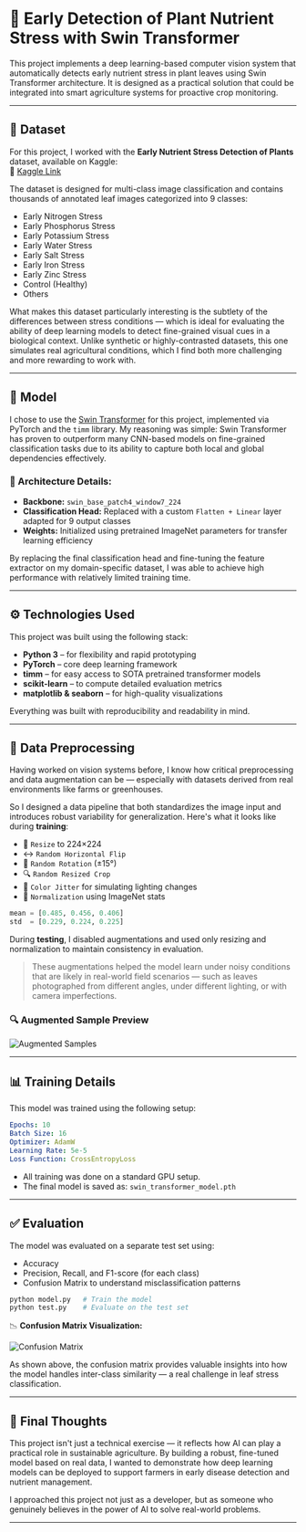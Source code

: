 
# 🌿 Early Detection of Plant Nutrient Stress with Swin Transformer

This project implements a deep learning-based computer vision system that automatically detects early nutrient stress in plant leaves using Swin Transformer architecture. It is designed as a practical solution that could be integrated into smart agriculture systems for proactive crop monitoring.

---

## 📁 Dataset

For this project, I worked with the **Early Nutrient Stress Detection of Plants** dataset, available on Kaggle:  
📎 [Kaggle Link](https://www.kaggle.com/datasets/raiaone/early-nutrient-stress-detection-of-plants)

The dataset is designed for multi-class image classification and contains thousands of annotated leaf images categorized into 9 classes:

- Early Nitrogen Stress  
- Early Phosphorus Stress  
- Early Potassium Stress  
- Early Water Stress  
- Early Salt Stress  
- Early Iron Stress  
- Early Zinc Stress  
- Control (Healthy)  
- Others

What makes this dataset particularly interesting is the subtlety of the differences between stress conditions — which is ideal for evaluating the ability of deep learning models to detect fine-grained visual cues in a biological context. Unlike synthetic or highly-contrasted datasets, this one simulates real agricultural conditions, which I find both more challenging and more rewarding to work with.

---

## 🧠 Model

I chose to use the [Swin Transformer](https://arxiv.org/abs/2103.14030) for this project, implemented via PyTorch and the `timm` library. My reasoning was simple: Swin Transformer has proven to outperform many CNN-based models on fine-grained classification tasks due to its ability to capture both local and global dependencies effectively.

### 🔧 Architecture Details:

- **Backbone:** `swin_base_patch4_window7_224`  
- **Classification Head:** Replaced with a custom `Flatten + Linear` layer adapted for 9 output classes  
- **Weights:** Initialized using pretrained ImageNet parameters for transfer learning efficiency

By replacing the final classification head and fine-tuning the feature extractor on my domain-specific dataset, I was able to achieve high performance with relatively limited training time.

---

## ⚙️ Technologies Used

This project was built using the following stack:

- **Python 3** – for flexibility and rapid prototyping  
- **PyTorch** – core deep learning framework  
- **timm** – for easy access to SOTA pretrained transformer models  
- **scikit-learn** – to compute detailed evaluation metrics  
- **matplotlib & seaborn** – for high-quality visualizations

Everything was built with reproducibility and readability in mind.

---

## 🔁 Data Preprocessing

Having worked on vision systems before, I know how critical preprocessing and data augmentation can be — especially with datasets derived from real environments like farms or greenhouses.

So I designed a data pipeline that both standardizes the image input and introduces robust variability for generalization. Here's what it looks like during **training**:

- 🔄 `Resize` to 224×224  
- ↔️ `Random Horizontal Flip`  
- 🔁 `Random Rotation` (±15°)  
- 🔍 `Random Resized Crop`  
- 🎨 `Color Jitter` for simulating lighting changes  
- 📐 `Normalization` using ImageNet stats

```python
mean = [0.485, 0.456, 0.406]
std  = [0.229, 0.224, 0.225]
```

During **testing**, I disabled augmentations and used only resizing and normalization to maintain consistency in evaluation.

> These augmentations helped the model learn under noisy conditions that are likely in real-world field scenarios — such as leaves photographed from different angles, under different lighting, or with camera imperfections.

### 🔍 Augmented Sample Preview

![Augmented Samples](https://github.com/user-attachments/assets/175695fe-d01c-41c5-a6d8-779c86dc35c6)

---

## 📊 Training Details

This model was trained using the following setup:

```yaml
Epochs: 10
Batch Size: 16
Optimizer: AdamW
Learning Rate: 5e-5
Loss Function: CrossEntropyLoss
```

- All training was done on a standard GPU setup.
- The final model is saved as: `swin_transformer_model.pth`

---

## ✅ Evaluation

The model was evaluated on a separate test set using:

- Accuracy  
- Precision, Recall, and F1-score (for each class)
- Confusion Matrix to understand misclassification patterns

```bash
python model.py   # Train the model
python test.py    # Evaluate on the test set
```

📉 **Confusion Matrix Visualization:**

![Confusion Matrix](https://github.com/user-attachments/assets/50a06d92-5468-4e51-ae37-d6119b9940cc)

As shown above, the confusion matrix provides valuable insights into how the model handles inter-class similarity — a real challenge in leaf stress classification.

---

## 💬 Final Thoughts

This project isn't just a technical exercise — it reflects how AI can play a practical role in sustainable agriculture. By building a robust, fine-tuned model based on real data, I wanted to demonstrate how deep learning models can be deployed to support farmers in early disease detection and nutrient management.

I approached this project not just as a developer, but as someone who genuinely believes in the power of AI to solve real-world problems.

---
